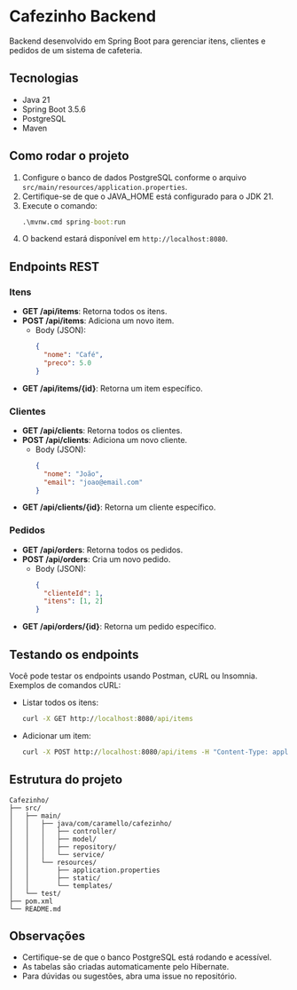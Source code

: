 # Cafezinho Backend

Backend desenvolvido em Spring Boot para gerenciar itens, clientes e pedidos de um sistema de cafeteria.

## Tecnologias
- Java 21
- Spring Boot 3.5.6
- PostgreSQL
- Maven

## Como rodar o projeto
1. Configure o banco de dados PostgreSQL conforme o arquivo `src/main/resources/application.properties`.
2. Certifique-se de que o JAVA_HOME está configurado para o JDK 21.
3. Execute o comando:
   ```cmd
   .\mvnw.cmd spring-boot:run
   ```
4. O backend estará disponível em `http://localhost:8080`.

## Endpoints REST

### Itens
- **GET /api/items**: Retorna todos os itens.
- **POST /api/items**: Adiciona um novo item.
  - Body (JSON):
    ```json
    {
      "nome": "Café",
      "preco": 5.0
    }
    ```
- **GET /api/items/{id}**: Retorna um item específico.

### Clientes
- **GET /api/clients**: Retorna todos os clientes.
- **POST /api/clients**: Adiciona um novo cliente.
  - Body (JSON):
    ```json
    {
      "nome": "João",
      "email": "joao@email.com"
    }
    ```
- **GET /api/clients/{id}**: Retorna um cliente específico.

### Pedidos
- **GET /api/orders**: Retorna todos os pedidos.
- **POST /api/orders**: Cria um novo pedido.
  - Body (JSON):
    ```json
    {
      "clienteId": 1,
      "itens": [1, 2]
    }
    ```
- **GET /api/orders/{id}**: Retorna um pedido específico.

## Testando os endpoints
Você pode testar os endpoints usando Postman, cURL ou Insomnia. Exemplos de comandos cURL:

- Listar todos os itens:
  ```cmd
  curl -X GET http://localhost:8080/api/items
  ```
- Adicionar um item:
  ```cmd
  curl -X POST http://localhost:8080/api/items -H "Content-Type: application/json" -d "{\"nome\":\"Café\",\"preco\":5.0}"
  ```

## Estrutura do projeto
```
Cafezinho/
├── src/
│   ├── main/
│   │   ├── java/com/caramello/cafezinho/
│   │   │   ├── controller/
│   │   │   ├── model/
│   │   │   ├── repository/
│   │   │   └── service/
│   │   └── resources/
│   │       ├── application.properties
│   │       ├── static/
│   │       └── templates/
│   └── test/
├── pom.xml
└── README.md
```

## Observações
- Certifique-se de que o banco PostgreSQL está rodando e acessível.
- As tabelas são criadas automaticamente pelo Hibernate.
- Para dúvidas ou sugestões, abra uma issue no repositório.

